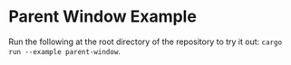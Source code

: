 # Parent Window Example

Run the following at the root directory of the repository to try it out: `cargo run --example parent-window`.
